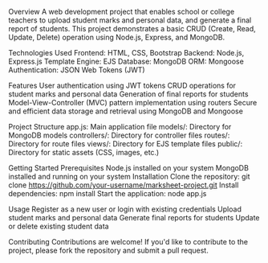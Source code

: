 Overview
A web development project that enables school or college teachers to upload student marks and personal data, and generate a final report of students. This project demonstrates a basic CRUD (Create, Read, Update, Delete) operation using Node.js, Express, and MongoDB.

Technologies Used
Frontend: HTML, CSS, Bootstrap
Backend: Node.js, Express.js
Template Engine: EJS
Database: MongoDB
ORM: Mongoose
Authentication: JSON Web Tokens (JWT)



Features
User authentication using JWT tokens
CRUD operations for student marks and personal data
Generation of final reports for students
Model-View-Controller (MVC) pattern implementation using routers
Secure and efficient data storage and retrieval using MongoDB and Mongoose


Project Structure
app.js: Main application file
models/: Directory for MongoDB models
controllers/: Directory for controller files
routes/: Directory for route files
views/: Directory for EJS template files
public/: Directory for static assets (CSS, images, etc.)


Getting Started
Prerequisites
Node.js installed on your system
MongoDB installed and running on your system
Installation
Clone the repository: git clone https://github.com/your-username/marksheet-project.git
Install dependencies: npm install
Start the application: node app.js


Usage
Register as a new user or login with existing credentials
Upload student marks and personal data
Generate final reports for students
Update or delete existing student data


Contributing
Contributions are welcome! If you'd like to contribute to the project, please fork the repository and submit a pull request.
